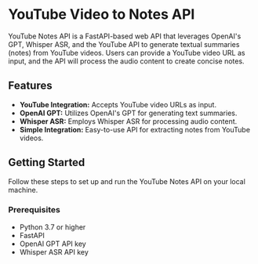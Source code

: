 # YouTube Video to Notes API

YouTube Notes API is a FastAPI-based web API that leverages OpenAI's GPT, Whisper ASR, and the YouTube API to generate textual summaries (notes) from YouTube videos. Users can provide a YouTube video URL as input, and the API will process the audio content to create concise notes.

## Features

- **YouTube Integration:** Accepts YouTube video URLs as input.
- **OpenAI GPT:** Utilizes OpenAI's GPT for generating text summaries.
- **Whisper ASR:** Employs Whisper ASR for processing audio content.
- **Simple Integration:** Easy-to-use API for extracting notes from YouTube videos.

## Getting Started

Follow these steps to set up and run the YouTube Notes API on your local machine.

### Prerequisites

- Python 3.7 or higher
- FastAPI
- OpenAI GPT API key
- Whisper ASR API key

